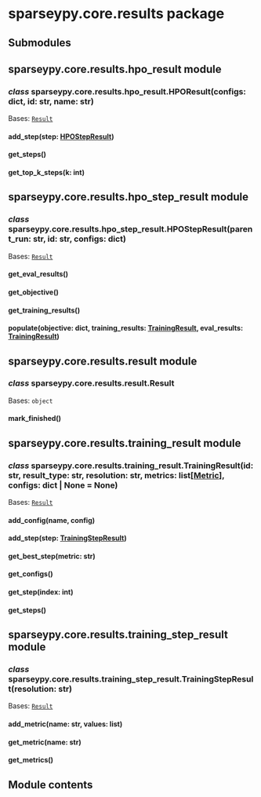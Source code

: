 # sparseypy.core.results package

## Submodules

## sparseypy.core.results.hpo_result module

### *class* sparseypy.core.results.hpo_result.HPOResult(configs: dict, id: str, name: str)

Bases: [`Result`](#sparseypy.core.results.result.Result)

#### add_step(step: [HPOStepResult](#sparseypy.core.results.hpo_step_result.HPOStepResult))

#### get_steps()

#### get_top_k_steps(k: int)

## sparseypy.core.results.hpo_step_result module

### *class* sparseypy.core.results.hpo_step_result.HPOStepResult(parent_run: str, id: str, configs: dict)

Bases: [`Result`](#sparseypy.core.results.result.Result)

#### get_eval_results()

#### get_objective()

#### get_training_results()

#### populate(objective: dict, training_results: [TrainingResult](#sparseypy.core.results.training_result.TrainingResult), eval_results: [TrainingResult](#sparseypy.core.results.training_result.TrainingResult))

## sparseypy.core.results.result module

### *class* sparseypy.core.results.result.Result

Bases: `object`

#### mark_finished()

## sparseypy.core.results.training_result module

### *class* sparseypy.core.results.training_result.TrainingResult(id: str, result_type: str, resolution: str, metrics: list[[Metric](sparseypy.core.metrics.md#sparseypy.core.metrics.metrics.Metric)], configs: dict | None = None)

Bases: [`Result`](#sparseypy.core.results.result.Result)

#### add_config(name, config)

#### add_step(step: [TrainingStepResult](#sparseypy.core.results.training_step_result.TrainingStepResult))

#### get_best_step(metric: str)

#### get_configs()

#### get_step(index: int)

#### get_steps()

## sparseypy.core.results.training_step_result module

### *class* sparseypy.core.results.training_step_result.TrainingStepResult(resolution: str)

Bases: [`Result`](#sparseypy.core.results.result.Result)

#### add_metric(name: str, values: list)

#### get_metric(name: str)

#### get_metrics()

## Module contents
